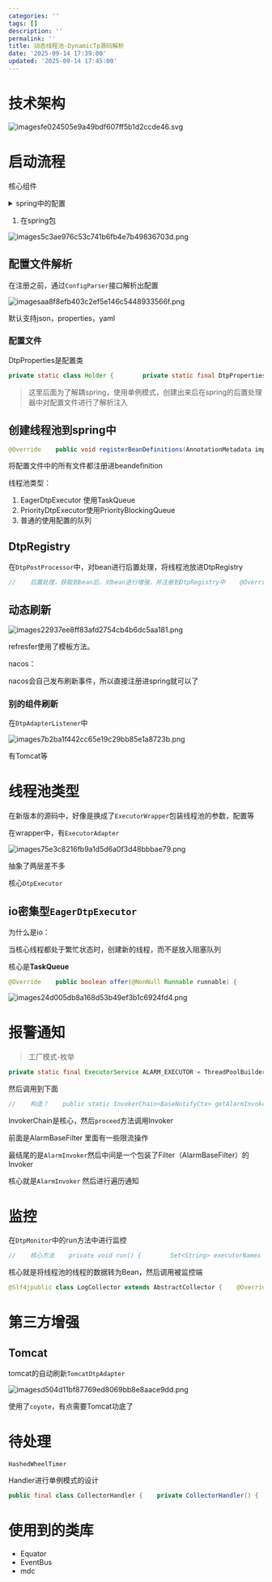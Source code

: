 ```yaml
---
categories: ''
tags: []
description: ''
permalink: ''
title: 动态线程池-DynamicTp源码解析
date: '2025-09-14 17:39:00'
updated: '2025-09-14 17:45:00'
---
```


# 技术架构


![imagesfe024505e9a49bdf607ff5b1d2ccde46.svg](/images/90f93117157cc53567aab3b6e3739806.svg)


# 启动流程


核心组件

<details>
<summary>spring中的配置</summary>

```java
package org.dromara.dynamictp.spring;

import org.dromara.dynamictp.common.properties.DtpProperties;
import org.dromara.dynamictp.core.DtpRegistry;
import org.dromara.dynamictp.core.monitor.DtpMonitor;
import org.dromara.dynamictp.core.lifecycle.DtpLifecycle;
import org.dromara.dynamictp.core.lifecycle.LifeCycleManagement;
import org.dromara.dynamictp.core.support.DtpBannerPrinter;
import org.dromara.dynamictp.spring.lifecycle.DtpLifecycleSpringAdapter;
import org.dromara.dynamictp.spring.listener.DtpApplicationListener;
import org.springframework.beans.factory.config.BeanDefinition;
import org.springframework.context.annotation.Bean;
import org.springframework.context.annotation.Configuration;
import org.springframework.context.annotation.Role;

/**
 * DtpBaseBeanConfiguration related
 *
 * @author yanhom
 * @since 1.0.0
 **/
@Configuration
@Role(BeanDefinition.ROLE_INFRASTRUCTURE)
public class DtpBaseBeanConfiguration {

    @Bean
    public DtpProperties dtpProperties() {
        //        使用了单例，因为这些配置在spring的生命周期中进行了解析录入
        return DtpProperties.getInstance();
    }

    @Bean
    public DtpLifecycle dtpLifecycle() {
        return new DtpLifecycle();
    }

    @Bean
    public DtpRegistry dtpRegistry(DtpProperties dtpProperties) {
        return new DtpRegistry(dtpProperties);
    }

    @Bean
    public DtpMonitor dtpMonitor(DtpProperties dtpProperties) {
        return new DtpMonitor(dtpProperties);
    }

    @Bean
    public DtpBannerPrinter dtpBannerPrinter() {
        return DtpBannerPrinter.getInstance();
    }

    @Bean
    public DtpLifecycleSpringAdapter dtpLifecycleSpringAdapter(LifeCycleManagement lifeCycleManagement) {
        return new DtpLifecycleSpringAdapter(lifeCycleManagement);
    }

    @Bean
    public DtpApplicationListener dtpApplicationListener() {
        return new DtpApplicationListener();
    }
}
```


</details>

1. 在spring包

![images5c3ae976c53c741b6fb4e7b49836703d.png](/images/f382bfa14b7b985e8104ee563bb3d2e7.png)


## 配置文件解析


在注册之前，通过`ConfigParser`接口解析出配置


![imagesaa8f8efb403c2ef5e146c5448933566f.png](/images/4b416a0788169bf1460fe96c081a8c66.png)


默认支持json，properties，yaml


### 配置文件


DtpProperties是配置类


```java
private static class Holder {        private static final DtpProperties INSTANCE = new DtpProperties();    }
```

> 这里后面为了解耦spring，使用单例模式，创建出来后在spring的后置处理器中对配置文件进行了解析注入

## 创建线程池到spring中


```java
@Override    public void registerBeanDefinitions(AnnotationMetadata importingClassMetadata, BeanDefinitionRegistry registry) {        DtpProperties dtpProperties = DtpProperties.getInstance();        BinderHelper.bindDtpProperties(environment, dtpProperties);        val executors = dtpProperties.getExecutors();        if (CollectionUtils.isEmpty(executors)) {            log.info("DynamicTp registrar, no executors are configured.");            return;        }// 将每个线程池的配置都放进spring注册中心        executors.forEach(e -> {            if (!e.isAutoCreate()) {                return;            }            Class<?> executorTypeClass = ExecutorType.getClass(e.getExecutorType());            Map<String, Object> propertyValues = buildPropertyValues(e);            Object[] args = buildConstructorArgs(executorTypeClass, e);            BeanRegistrationUtil.register(registry, e.getThreadPoolName(), executorTypeClass, propertyValues, args);        });    }
```


将配置文件中的所有文件都注册进beandefinition


线程池类型：

1. EagerDtpExecutor 使用TaskQueue
2. PriorityDtpExecutor使用PriorityBlockingQueue
3. 普通的使用配置的队列

## DtpRegistry


在`DtpPostProcessor`中，对bean进行后置处理，将线程池放进DtpRegistry


```java
//    后置处理，获取到bean后，对bean进行增强，并注册到DtpRegistry中    @Override    public Object postProcessAfterInitialization(@NonNull Object bean, @NonNull String beanName) throws BeansException {//      对是 ThreadPoolExecutor或者 ThreadPoolTaskExecutor类型的bean进行处理，如果不是直接退出        if (!(bean instanceof ThreadPoolExecutor) && !(bean instanceof ThreadPoolTaskExecutor)) {            return bean;        }        if (bean instanceof DtpExecutor) {            return registerAndReturnDtp(bean);        }        // register juc ThreadPoolExecutor or ThreadPoolTaskExecutor        return registerAndReturnCommon(bean, beanName);    }
```


## 动态刷新


![images22937ee8ff83afd2754cb4b6dc5aa181.png](/images/f4bbf9f9aa4587ed468a8303688e2984.png)


refresfer使用了模板方法。


nacos：


nacos会自己发布刷新事件，所以直接注册进spring就可以了


### 别的组件刷新


在`DtpAdapterListener`中


![images7b2ba1f442cc65e19c29bb85e1a8723b.png](/images/4baff87506bdbb1c95668b77406d97cf.png)


有Tomcat等


# 线程池类型


在新版本的源码中，好像是换成了`ExecutorWrapper`包装线程池的参数，配置等


在wrapper中，有`ExecutorAdapter`


![images75e3c8216fb9a1d5d6a0f3d48bbbae79.png](/images/64e831ca11f0bb6537a5ae91217318d0.png)


抽象了两层差不多


核心`DtpExecutor`


## io密集型`EagerDtpExecutor`


为什么是io：


当核心线程都处于繁忙状态时，创建新的线程，而不是放入阻塞队列


核心是**TaskQueue**


```java
@Override    public boolean offer(@NonNull Runnable runnable) {        if (executor == null) {            throw new RejectedExecutionException("The task queue does not have executor.");        }        if (executor.getPoolSize() == executor.getMaximumPoolSize()) {            return super.offer(runnable);        }        // have free worker. put task into queue to let the worker deal with task.        if (executor.getSubmittedTaskCount() <= executor.getPoolSize()) {            return super.offer(runnable);        }        // return false to let executor create new worker.        //   还没到最大的线程,返回false让父创建线程        if (executor.getPoolSize() < executor.getMaximumPoolSize()) {            return false;        }        // currentPoolThreadSize >= max        return super.offer(runnable);    }
```


![images24d005db8a168d53b49ef3b1c6924fd4.png](/images/df2f6e72e1b4b8eac63956f1d151bbc1.png)


# 报警通知

> 工厂模式-枚举

```java
private static final ExecutorService ALARM_EXECUTOR = ThreadPoolBuilder.newBuilder()            .threadFactory("dtp-alarm")            .corePoolSize(1)            .maximumPoolSize(1)            .workQueue(LINKED_BLOCKING_QUEUE.getName(), 2000)            .rejectedExecutionHandler(RejectedTypeEnum.DISCARD_OLDEST_POLICY.getName())            .rejectEnhanced(false)            .taskWrappers(TaskWrappers.getInstance().getByNames(Sets.newHashSet("mdc")))            .buildDynamic();    private static final InvokerChain<BaseNotifyCtx> ALARM_INVOKER_CHAIN;    static {//        构建责任链        ALARM_INVOKER_CHAIN = NotifyFilterBuilder.getAlarmInvokerChain();    }
```


然后调用到下面


```java
//    构造？    public static InvokerChain<BaseNotifyCtx> getAlarmInvokerChain() {//        spi机制加载的spring容器（解耦了）        val filters = ContextManagerHelper.getBeansOfType(NotifyFilter.class);        Collection<NotifyFilter> alarmFilters = Lists.newArrayList(filters.values());//        责任链？        alarmFilters.add(new AlarmBaseFilter());        alarmFilters = alarmFilters.stream()                .filter(x -> x.supports(NotifyTypeEnum.ALARM))                .sorted(Comparator.comparing(Filter::getOrder))                .collect(Collectors.toList());        return InvokerChainFactory.buildInvokerChain(new AlarmInvoker(), alarmFilters.toArray(new NotifyFilter[0]));    }
```


InvokerChain是核心，然后`proceed`方法调用Invoker


前面是AlarmBaseFilter 里面有一些限流操作


最结尾的是`AlarmInvoker`然后中间是一个包装了Filter（AlarmBaseFilter）的Invoker


核心就是`AlarmInvoker` 然后进行遍历通知


# 监控


在`DtpMonitor`中的run方法中进行监控


```java
//    核心方法    private void run() {        Set<String> executorNames = DtpRegistry.getAllExecutorNames();        try {//            通知？            checkAlarm(executorNames);//            核心方法            collectMetrics(executorNames);        } catch (Exception e) {            log.error("DynamicTp monitor, run error", e);        }    }
```


核心就是将线程池的线程的数据转为Bean，然后调用被监控端


```java
@Slf4jpublic class LogCollector extends AbstractCollector {    @Override    public void collect(ThreadPoolStats threadPoolStats) {        String metrics = JsonUtil.toJson(threadPoolStats);        if (LogHelper.getMonitorLogger() == null) {            log.error("Cannot find monitor logger...");            return;        }        LogHelper.getMonitorLogger().info("{}", metrics);    }    @Override    public String type() {        return CollectorTypeEnum.LOGGING.name().toLowerCase();    }}
```


# 第三方增强


## Tomcat


tomcat的自动刷新`TomcatDtpAdapter`


![imagesd504d11bf87769ed8069bb8e8aace9dd.png](/images/7b0c0d7721752ee05cdd2220b6a9d339.png)


使用了`coyote`，有点需要Tomcat功底了


# 待处理


`HashedWheelTimer`


Handler进行单例模式的设计


```java
public final class CollectorHandler {    private CollectorHandler() {    }    public static CollectorHandler getInstance() {        return CollectorHandlerHolder.INSTANCE;    }    private static class CollectorHandlerHolder {        private static final CollectorHandler INSTANCE = new CollectorHandler();    }}
```


# 使用到的类库

- Equator
- EventBus
- mdc
